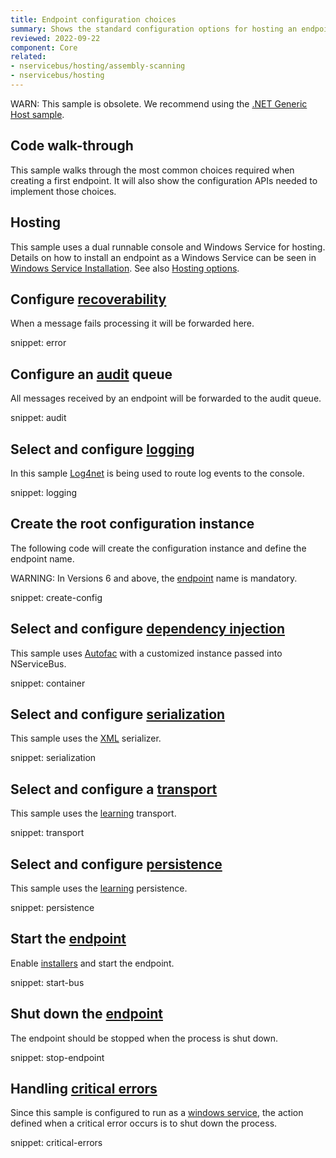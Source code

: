 ```yaml
---
title: Endpoint configuration choices
summary: Shows the standard configuration options for hosting an endpoint.
reviewed: 2022-09-22
component: Core
related:
- nservicebus/hosting/assembly-scanning
- nservicebus/hosting
---
```


WARN: This sample is obsolete. We recommend using the [.NET Generic Host sample](https://docs.particular.net/samples/hosting/generic-host/).

## Code walk-through

This sample walks through the most common choices required when creating a first endpoint. It will also show the configuration APIs needed to implement those choices.

## Hosting

This sample uses a dual runnable console and Windows Service for hosting. Details on how to install an endpoint as a Windows Service can be seen in [Windows Service Installation](/nservicebus/hosting/windows-service.md). See also [Hosting options](/nservicebus/hosting).

## Configure [recoverability](/nservicebus/recoverability/)

When a message fails processing it will be forwarded here.

snippet: error

## Configure an [audit](/nservicebus/operations/auditing.md) queue

All messages received by an endpoint will be forwarded to the audit queue.

snippet: audit

## Select and configure [logging](/nservicebus/logging)

In this sample [Log4net](/nservicebus/logging/log4net.md) is being used to route log events to the console.

snippet: logging

## Create the root configuration instance

The following code will create the configuration instance and define the endpoint name.

WARNING: In Versions 6 and above, the [endpoint](/nservicebus/endpoints/) name is mandatory.

snippet: create-config

## Select and configure [dependency injection](/nservicebus/dependency-injection)

This sample uses [Autofac](/nservicebus/dependency-injection/autofac.md) with a customized instance passed into NServiceBus.

snippet: container

## Select and configure [serialization](/nservicebus/serialization)

This sample uses the [XML](/nservicebus/serialization/xml.md) serializer.

snippet: serialization

## Select and configure a [transport](/transports)

This sample uses the [learning](/transports/learning/) transport.

snippet: transport

## Select and configure [persistence](/persistence)

This sample uses the [learning](/persistence/learning/) persistence.

snippet: persistence

## Start the [endpoint](/nservicebus/endpoints/)

Enable [installers](/nservicebus/operations/installers.md) and start the endpoint.

snippet: start-bus

## Shut down the [endpoint](/nservicebus/endpoints/)

The endpoint should be stopped when the process is shut down.

snippet: stop-endpoint

## Handling [critical errors](/nservicebus/hosting/critical-errors.md)

Since this sample is configured to run as a [windows service](/nservicebus/hosting/windows-service.md), the action defined when a critical error occurs is to shut down the process.

snippet: critical-errors
